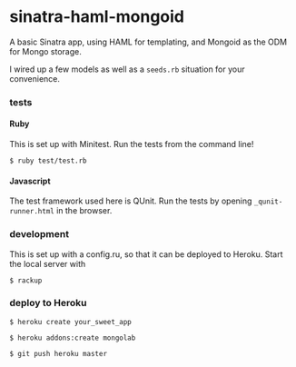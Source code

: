# sinatra-haml-mongoid

A basic Sinatra app, using HAML for templating, and Mongoid as the ODM for Mongo storage.

I wired up a few models as well as a `seeds.rb` situation for your convenience.

### tests

#### Ruby

This is set up with Minitest. Run the tests from the command line!

`$ ruby test/test.rb`

#### Javascript

The test framework used here is QUnit. Run the tests by opening `_qunit-runner.html` in the browser.

### development

This is set up with a config.ru, so that it can be deployed to Heroku. Start the local server with

`$ rackup`

### deploy to Heroku

`$ heroku create your_sweet_app`

`$ heroku addons:create mongolab`

`$ git push heroku master`
